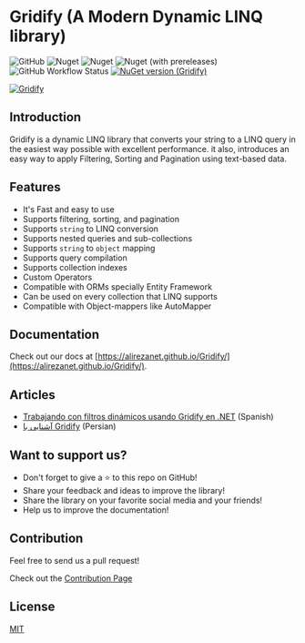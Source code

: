 # Gridify (A Modern Dynamic LINQ library)

![GitHub](https://img.shields.io/github/license/alirezanet/gridify) ![Nuget](https://img.shields.io/nuget/dt/gridify?color=%239100ff) ![Nuget](https://img.shields.io/nuget/v/gridify?label=stable) ![Nuget (with prereleases)](https://img.shields.io/nuget/vpre/gridify?label=latest) ![GitHub Workflow Status](https://img.shields.io/github/workflow/status/alirezanet/gridify/Publish%20Packages?label=tests)
[![NuGet version (Gridify)](https://img.shields.io/nuget/v/Gridify.svg?style=flat-square)](https://www.nuget.org/packages/Gridify/)

[![Gridify](https://alirezanet.github.io/Gridify/gridify-readme-logo.svg)](https://alirezanet.github.io/Gridify/)

## Introduction

Gridify is a dynamic LINQ library that converts your string to a LINQ query in the easiest way possible with excellent performance. it also, introduces an easy way to apply Filtering, Sorting and Pagination using text-based data.

## Features

- It's Fast and easy to use
- Supports filtering, sorting, and pagination
- Supports `string` to LINQ conversion
- Supports nested queries and sub-collections
- Supports `string` to `object` mapping
- Supports query compilation
- Supports collection indexes
- Custom Operators
- Compatible with ORMs specially Entity Framework
- Can be used on every collection that LINQ supports
- Compatible with Object-mappers like AutoMapper

## Documentation

Check out our docs at [https://alirezanet.github.io/Gridify/](https://alirezanet.github.io/Gridify/).

## Articles
- [Trabajando con filtros dinámicos usando Gridify en .NET](https://henriquemauri.net/trabalhando-com-filtros-dinamicos-utilizando-o-gridify-no-net/) (Spanish)
- [آشنایی با Gridify](https://www.dntips.ir/post/3345/%d8%a2%d8%b4%d9%86%d8%a7%db%8c%db%8c-%d8%a8%d8%a7-gridify) (Persian)

## Want to support us?

-  Don't forget to give a ⭐ to this repo on GitHub!
-  Share your feedback and ideas to improve the library!
-  Share the library on your favorite social media and your friends!
-  Help us to improve the documentation!

## Contribution

Feel free to send us a pull request!

Check out the [Contribution Page](https://alirezanet.github.io/Gridify/contribution)

## License

[MIT](https://github.com/alirezanet/gridify/blob/master/LICENSE)
